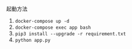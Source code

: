 起動方法
1. `docker-compose up -d`
2. `docker-compose exec app bash`
3. `pip3 install --upgrade -r requirement.txt`
4. `python app.py`
